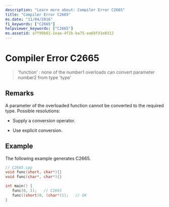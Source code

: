 ```yaml
---
description: "Learn more about: Compiler Error C2665"
title: "Compiler Error C2665"
ms.date: "11/04/2016"
f1_keywords: ["C2665"]
helpviewer_keywords: ["C2665"]
ms.assetid: a7f99b61-2eae-4f2b-ba75-ea68fd1e8312
---
```

# Compiler Error C2665

> 'function' : none of the number1 overloads can convert parameter number2 from type 'type'

## Remarks

A parameter of the overloaded function cannot be converted to the required type.  Possible resolutions:

- Supply a conversion operator.

- Use explicit conversion.

## Example

The following example generates C2665.

```cpp
// C2665.cpp
void func(short, char*){}
void func(char*, char*){}

int main() {
   func(0, 1);   // C2665
   func((short)0, (char*)1);   // OK
}
```
